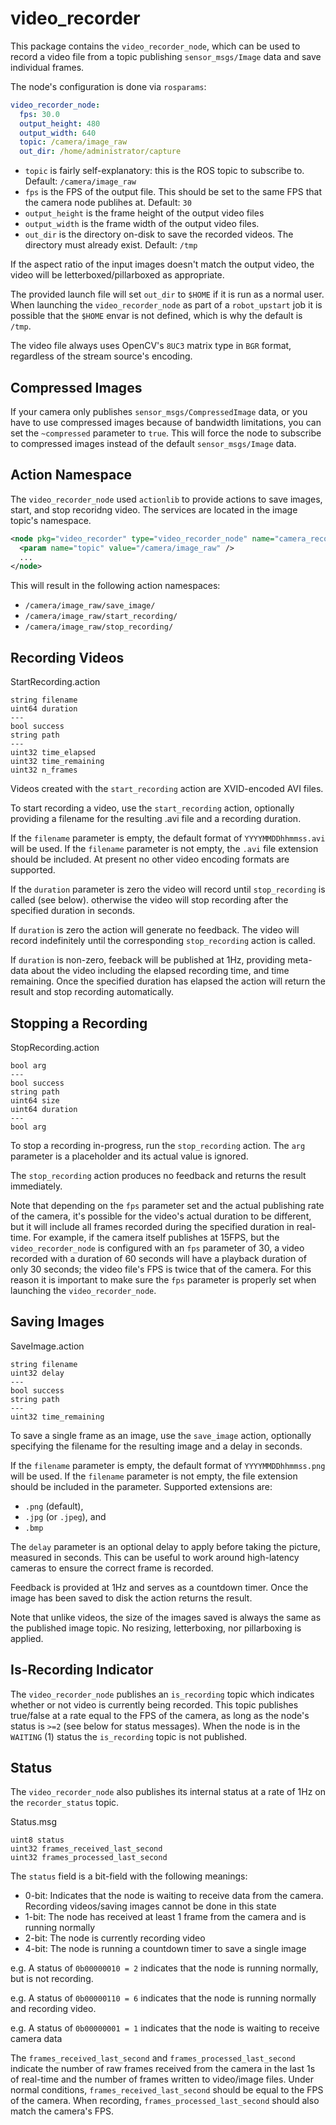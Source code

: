 video_recorder
=================

This package contains the `video_recorder_node`, which can be used to record a video file from
a topic publishing `sensor_msgs/Image` data and save individual frames.

The node's configuration is done via `rosparams`:
```yaml
video_recorder_node:
  fps: 30.0
  output_height: 480
  output_width: 640
  topic: /camera/image_raw
  out_dir: /home/administrator/capture
```
- `topic` is fairly self-explanatory: this is the ROS topic to subscribe to. Default: `/camera/image_raw`
- `fps` is the FPS of the output file. This should be set to the same FPS that the camera node publihes at. Default: `30`
- `output_height` is the frame height of the output video files
- `output_width` is the frame width of the output video files.
- `out_dir` is the directory on-disk to save the recorded videos.  The directory must already exist. Default: `/tmp`

If the aspect ratio of the input images doesn't match the output video, the video will be letterboxed/pillarboxed as
appropriate.

The provided launch file will set `out_dir` to `$HOME` if it is run as a normal user. When launching the
`video_recorder_node` as part of a `robot_upstart` job it is possible that the `$HOME` envar is not defined, which is
why the default is `/tmp`.

The video file always uses OpenCV's `8UC3` matrix type in `BGR` format, regardless of the stream source's encoding.


Compressed Images
-------------------

If your camera only publishes `sensor_msgs/CompressedImage` data, or you have to use compressed images because of
bandwidth limitations, you can set the `~compressed` parameter to `true`.  This will force the node to subscribe to
compressed images instead of the default `sensor_msgs/Image` data.


Action Namespace
------------------

The `video_recorder_node` used `actionlib` to provide actions to save images, start, and stop recoridng video.  The
services are located in the image topic's namespace.
```xml
<node pkg="video_recorder" type="video_recorder_node" name="camera_recorder">
  <param name="topic" value="/camera/image_raw" />
  ...
</node>
```

This will result in the following action namespaces:
- `/camera/image_raw/save_image/`
- `/camera/image_raw/start_recording/`
- `/camera/image_raw/stop_recording/`


Recording Videos
------------------

StartRecording.action
```
string filename
uint64 duration
---
bool success
string path
---
uint32 time_elapsed
uint32 time_remaining
uint32 n_frames
```

Videos created with the `start_recording` action are XVID-encoded AVI files.

To start recording a video, use the `start_recording` action, optionally providing a filename for the
resulting .avi file and a recording duration.

If the `filename` parameter is empty, the default format of `YYYYMMDDhhmmss.avi` will be used.  If the `filename`
parameter is not empty, the `.avi` file extension should be included.  At present no other video encoding formats
are supported.

If the `duration` parameter is zero the video will record until `stop_recording` is called (see below). otherwise the
video will stop recording after the specified duration in seconds.

If `duration` is zero the action will generate no feedback. The video will record indefinitely until the corresponding
`stop_recording` action is called.

If `duration` is non-zero, feeback will be published at 1Hz, providing meta-data about the video including the elapsed
recording time, and time remaining.  Once the specified duration has elapsed the action will return the result and
stop recording automatically.


Stopping a Recording
-----------------------

StopRecording.action
```
bool arg
---
bool success
string path
uint64 size
uint64 duration
---
bool arg
```

To stop a recording in-progress, run the `stop_recording` action.  The `arg` parameter is a placeholder and its
actual value is ignored.

The `stop_recording` action produces no feedback and returns the result immediately.

Note that depending on the `fps` parameter set and the actual publishing rate of the camera, it's possible for the
video's actual duration to be different, but it will include all frames recorded during the specified duration in
real-time.  For example, if the camera itself publishes at 15FPS, but the `video_recorder_node` is configured with
an `fps` parameter of 30, a video recorded with a duration of 60 seconds will have a playback duration of only 30
seconds; the video file's FPS is twice that of the camera.  For this reason it is important to make sure the `fps`
parameter is properly set when launching the `video_recorder_node`.


Saving Images
---------------

SaveImage.action
```
string filename
uint32 delay
---
bool success
string path
---
uint32 time_remaining
```

To save a single frame as an image, use the `save_image` action, optionally specifying the filename
for the resulting image and a delay in seconds.

If the `filename` parameter is empty, the default format of `YYYYMMDDhhmmss.png` will be used.  If the `filename`
parameter is not empty, the file extension should be included in the parameter.  Supported extensions are:
- `.png` (default),
- `.jpg` (or `.jpeg`), and
- `.bmp`

The `delay` parameter is an optional delay to apply before taking the picture, measured in seconds.  This can be useful
to work around high-latency cameras to ensure the correct frame is recorded.

Feedback is provided at 1Hz and serves as a countdown timer.  Once the image has been saved to disk the action
returns the result.

Note that unlike videos, the size of the images saved is always the same as the published image topic.  No resizing,
letterboxing, nor pillarboxing is applied.


Is-Recording Indicator
-----------------------

The `video_recorder_node` publishes an `is_recording` topic which indicates whether or not video is currently being
recorded.  This topic publishes true/false at a rate equal to the FPS of the camera, as long as the node's status
is `>=2` (see below for status messages).  When the node is in the `WAITING` (1) status the `is_recording` topic is
not published.


Status
-------

The `video_recorder_node` also publishes its internal status at a rate of 1Hz on the `recorder_status` topic.

Status.msg
```
uint8 status
uint32 frames_received_last_second
uint32 frames_processed_last_second

```

The `status` field is a bit-field with the following meanings:
- 0-bit: Indicates that the node is waiting to receive data from the camera. Recording videos/saving images cannot be done
  in this state
- 1-bit: The node has received at least 1 frame from the camera and is running normally
- 2-bit: The node is currently recording video
- 4-bit: The node is running a countdown timer to save a single image

e.g.
A status of `0b00000010 = 2` indicates that the node is running normally, but is not recording.

e.g.
A status of `0b00000110 = 6` indicates that the node is running normally and recording video.

e.g.
A status of `0b00000001 = 1` indicates that the node is waiting to receive camera data

The `frames_received_last_second` and `frames_processed_last_second` indicate the number of raw frames received
from the camera in the last 1s of real-time and the number of frames written to video/image files.  Under normal
conditions, `frames_received_last_second` should be equal to the FPS of the camera.  When recording,
`frames_processed_last_second` should also match the camera's FPS.

